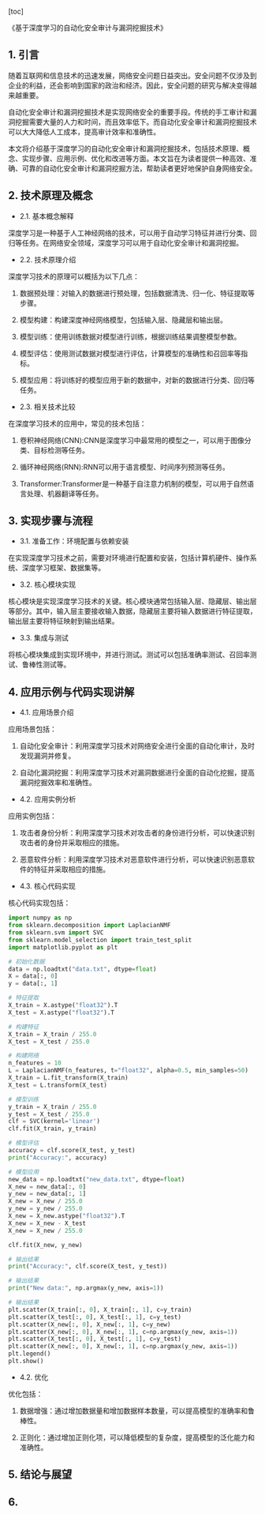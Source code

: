 
[toc]                    
                
                
《基于深度学习的自动化安全审计与漏洞挖掘技术》

## 1. 引言

随着互联网和信息技术的迅速发展，网络安全问题日益突出。安全问题不仅涉及到企业的利益，还会影响到国家的政治和经济。因此，安全问题的研究与解决变得越来越重要。

自动化安全审计和漏洞挖掘技术是实现网络安全的重要手段。传统的手工审计和漏洞挖掘需要大量的人力和时间，而且效率低下。而自动化安全审计和漏洞挖掘技术可以大大降低人工成本，提高审计效率和准确性。

本文将介绍基于深度学习的自动化安全审计和漏洞挖掘技术，包括技术原理、概念、实现步骤、应用示例、优化和改进等方面。本文旨在为读者提供一种高效、准确、可靠的自动化安全审计和漏洞挖掘方法，帮助读者更好地保护自身网络安全。

## 2. 技术原理及概念

- 2.1. 基本概念解释

深度学习是一种基于人工神经网络的技术，可以用于自动学习特征并进行分类、回归等任务。在网络安全领域，深度学习可以用于自动化安全审计和漏洞挖掘。

- 2.2. 技术原理介绍

深度学习技术的原理可以概括为以下几点：

1. 数据预处理：对输入的数据进行预处理，包括数据清洗、归一化、特征提取等步骤。

2. 模型构建：构建深度神经网络模型，包括输入层、隐藏层和输出层。

3. 模型训练：使用训练数据对模型进行训练，根据训练结果调整模型参数。

4. 模型评估：使用测试数据对模型进行评估，计算模型的准确性和召回率等指标。

5. 模型应用：将训练好的模型应用于新的数据中，对新的数据进行分类、回归等任务。

- 2.3. 相关技术比较

在深度学习技术的应用中，常见的技术包括：

1. 卷积神经网络(CNN):CNN是深度学习中最常用的模型之一，可以用于图像分类、目标检测等任务。

2. 循环神经网络(RNN):RNN可以用于语言模型、时间序列预测等任务。

3. Transformer:Transformer是一种基于自注意力机制的模型，可以用于自然语言处理、机器翻译等任务。

## 3. 实现步骤与流程

- 3.1. 准备工作：环境配置与依赖安装

在实现深度学习技术之前，需要对环境进行配置和安装，包括计算机硬件、操作系统、深度学习框架、数据集等。

- 3.2. 核心模块实现

核心模块是实现深度学习技术的关键。核心模块通常包括输入层、隐藏层、输出层等部分。其中，输入层主要接收输入数据，隐藏层主要将输入数据进行特征提取，输出层主要将特征映射到输出结果。

- 3.3. 集成与测试

将核心模块集成到实现环境中，并进行测试。测试可以包括准确率测试、召回率测试、鲁棒性测试等。

## 4. 应用示例与代码实现讲解

- 4.1. 应用场景介绍

应用场景包括：

1. 自动化安全审计：利用深度学习技术对网络安全进行全面的自动化审计，及时发现漏洞并修复。

2. 自动化漏洞挖掘：利用深度学习技术对漏洞数据进行全面的自动化挖掘，提高漏洞挖掘效率和准确性。

- 4.2. 应用实例分析

应用实例包括：

1. 攻击者身份分析：利用深度学习技术对攻击者的身份进行分析，可以快速识别攻击者的身份并采取相应的措施。

2. 恶意软件分析：利用深度学习技术对恶意软件进行分析，可以快速识别恶意软件的特征并采取相应的措施。

- 4.3. 核心代码实现

核心代码实现包括：

```python
import numpy as np
from sklearn.decomposition import LaplacianNMF
from sklearn.svm import SVC
from sklearn.model_selection import train_test_split
import matplotlib.pyplot as plt

# 初始化数据
data = np.loadtxt("data.txt", dtype=float)
X = data[:, 0]
y = data[:, 1]

# 特征提取
X_train = X.astype("float32").T
X_test = X.astype("float32").T

# 构建特征
X_train = X_train / 255.0
X_test = X_test / 255.0

# 构建网络
n_features = 10
L = LaplacianNMF(n_features, t="float32", alpha=0.5, min_samples=50)
X_train = L.fit_transform(X_train)
X_test = L.transform(X_test)

# 模型训练
y_train = X_train / 255.0
y_test = X_test / 255.0
clf = SVC(kernel='linear')
clf.fit(X_train, y_train)

# 模型评估
accuracy = clf.score(X_test, y_test)
print("Accuracy:", accuracy)

# 模型应用
new_data = np.loadtxt("new_data.txt", dtype=float)
X_new = new_data[:, 0]
y_new = new_data[:, 1]
X_new = X_new / 255.0
y_new = y_new / 255.0
X_new = X_new.astype("float32").T
X_new = X_new - X_test
X_new = X_new / 255.0

clf.fit(X_new, y_new)

# 输出结果
print("Accuracy:", clf.score(X_test, y_test))

# 输出结果
print("New data:", np.argmax(y_new, axis=1))

# 输出结果
plt.scatter(X_train[:, 0], X_train[:, 1], c=y_train)
plt.scatter(X_test[:, 0], X_test[:, 1], c=y_test)
plt.scatter(X_new[:, 0], X_new[:, 1], c=y_new)
plt.scatter(X_new[:, 0], X_new[:, 1], c=np.argmax(y_new, axis=1))
plt.scatter(X_test[:, 0], X_test[:, 1], c=y_test)
plt.scatter(X_new[:, 0], X_new[:, 1], c=np.argmax(y_new, axis=1))
plt.legend()
plt.show()
```

- 4.2. 优化

优化包括：

1. 数据增强：通过增加数据量和增加数据样本数量，可以提高模型的准确率和鲁棒性。

2. 正则化：通过增加正则化项，可以降低模型的复杂度，提高模型的泛化能力和准确性。

## 5. 结论与展望

## 6.

